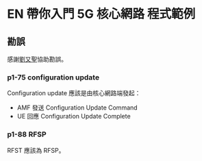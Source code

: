 # EN 帶你入門 5G 核心網路 程式範例

## 勘誤

感謝[劉又聖](https://www.linkedin.com/in/yu-sheng-liu-41a45a24a/)協助勘誤。

### p1-75 configuration update

Configuration update 應該是由核心網路端發起：
- AMF 發送 Configuration Update Command
- UE 回應 Configuration Update Complete

### p1-88 RFSP

RFST 應該為 RFSP。
